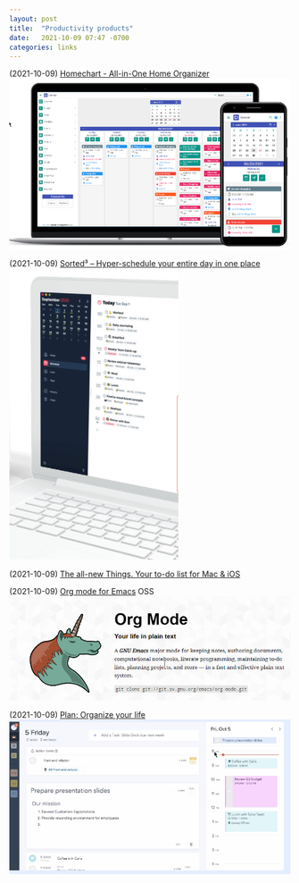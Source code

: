 ```yaml
---
layout: post
title:  "Productivity products"
date:   2021-10-09 07:47 -0700
categories: links
---
```


(2021-10-09) [Homechart - All-in-One Home Organizer](https://about.homechart.app/)
![picture 2](/images/4e3059e6669dc3f7c27fc514cc4d9f43f96300a381fd027310ba0228be56dc61.png)

(2021-10-09) [Sorted³ – Hyper-schedule your entire day in one place](https://www.sortedapp.com/)
![picture 3](/images/f14b61b2abc495e3487ca59e268f5b85bab825715311c90a2da6defd6072d72a.png)

(2021-10-09) [The all-new Things. Your to-do list for Mac & iOS](https://culturedcode.com/things/)

(2021-10-09) [Org mode for Emacs](https://orgmode.org/) OSS
![picture 4](/images/0730652af5da1c13fe2d3416c57c5ae814dd42bb56e1a0e111a4d5eb02cbe5f4.png)

(2021-10-09) [Plan: Organize your life](https://getplan.co/login)
![picture 5](/images/97120aa59388aa976f404e4b4b0df31f9d69efc292ec6c8b4e65265273e082ff.png)


